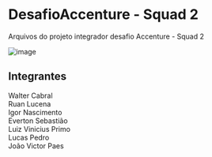 # DesafioAccenture - Squad 2
Arquivos do projeto integrador desafio Accenture - Squad 2

![image](https://user-images.githubusercontent.com/100430135/187830938-9b68db26-3aec-42f4-aeb8-ad20ed2eebec.png)

<h2>Integrantes</h2>
Walter Cabral<br />
Ruan Lucena<br />
Igor Nascimento<br />
Everton Sebastião<br />
Luiz Vinicius Primo<br />
Lucas Pedro<br />
João Victor Paes<br />

